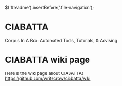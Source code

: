 $('#readme').insertBefore('.file-navigation');
# CIABATTA
Corpus In A Box: Automated Tools, Tutorials, &amp; Advising

# CIABATTA wiki page
Here is the wiki page about CIABATTA!
https://github.com/writecrow/ciabatta/wiki
